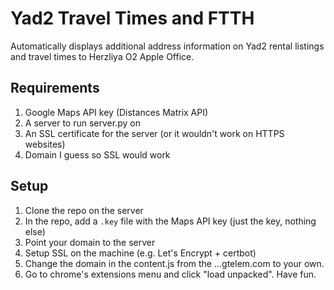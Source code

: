 # Yad2 Travel Times and FTTH
Automatically displays additional address information on Yad2 rental listings and travel times to Herzliya O2 Apple Office.

## Requirements
1. Google Maps API key (Distances Matrix API)
1. A server to run server.py on
1. An SSL certificate for the server (or it wouldn't work on HTTPS websites)
1. Domain I guess so SSL would work

## Setup
1. Clone the repo on the server
1. In the repo, add a `.key` file with the Maps API key (just the key, nothing else)
1. Point your domain to the server
1. Setup SSL on the machine (e.g. Let's Encrypt + certbot)
1. Change the domain in the content.js from the ...gtelem.com to your own.
1. Go to chrome's extensions menu and click "load unpacked".
Have fun.